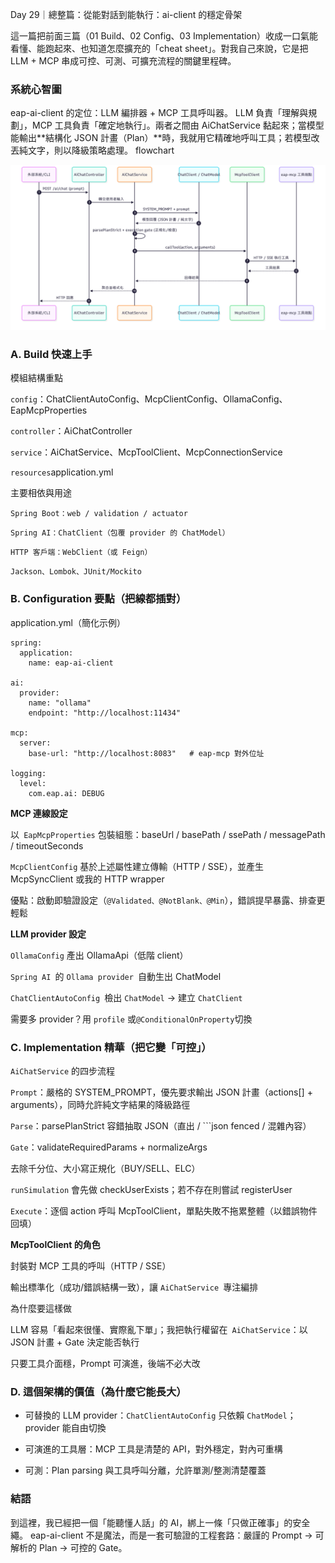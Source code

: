 Day 29｜總整篇：從能對話到能執行：ai-client 的穩定骨架

這一篇把前面三篇（01 Build、02 Config、03 Implementation）收成一口氣能看懂、能跑起來、也知道怎麼擴充的「cheat sheet」。對我自己來說，它是把 LLM + MCP 串成可控、可測、可擴充流程的關鍵里程碑。

### 系統心智圖

eap-ai-client 的定位：LLM 編排器 + MCP 工具呼叫器。
LLM 負責「理解與規劃」，MCP 工具負責「確定地執行」。兩者之間由 AiChatService 黏起來；當模型能輸出**結構化 JSON 計畫（Plan）**時，我就用它精確地呼叫工具；若模型改丟純文字，則以降級策略處理。
flowchart

<p align="center">
  <img src="flow-chart.png" alt="Flow chart of eap-ai-client" />
</p>


### A. Build 快速上手

模組結構重點

`config`：ChatClientAutoConfig、McpClientConfig、OllamaConfig、EapMcpProperties

`controller`：AiChatController

`service`：AiChatService、McpToolClient、McpConnectionService

`resources`application.yml

主要相依與用途

`Spring Boot：web / validation / actuator`

`Spring AI：ChatClient（包覆 provider 的 ChatModel）`

`HTTP 客戶端：WebClient（或 Feign）`

`Jackson、Lombok、JUnit/Mockito`



### B. Configuration 要點（把線都插對）

application.yml（簡化示例）
```
spring:
  application:
    name: eap-ai-client

ai:
  provider:
    name: "ollama"          
    endpoint: "http://localhost:11434"

mcp:
  server:
    base-url: "http://localhost:8083"   # eap-mcp 對外位址

logging:
  level:
    com.eap.ai: DEBUG
```

**MCP 連線設定**

以` EapMcpProperties` 包裝組態：baseUrl / basePath / ssePath / messagePath / timeoutSeconds

`McpClientConfig` 基於上述屬性建立傳輸（HTTP / SSE），並產生 McpSyncClient 或我的 HTTP wrapper

優點：啟動即驗證設定（`@Validated、@NotBlank、@Min`），錯誤提早暴露、排查更輕鬆

**LLM provider 設定**

`OllamaConfig` 產出 OllamaApi（低階 client）

`Spring AI `的 `Ollama provider `自動生出 ChatModel

`ChatClientAutoConfig `檢出 `ChatModel` → 建立 `ChatClient`

需要多 provider？用 `profile` 或` @ConditionalOnProperty `切換


### C. Implementation 精華（把它變「可控」）

`AiChatService` 的四步流程

`Prompt`：嚴格的 SYSTEM_PROMPT，優先要求輸出 JSON 計畫（actions[] + arguments），同時允許純文字結果的降級路徑

`Parse`：parsePlanStrict 容錯抽取 JSON（直出 / ```json fenced / 混雜內容）

`Gate`：validateRequiredParams + normalizeArgs

去除千分位、大小寫正規化（BUY/SELL、ELC）

`runSimulation` 會先做 checkUserExists；若不存在則嘗試 registerUser

`Execute`：逐個 action 呼叫 McpToolClient，單點失敗不拖累整體（以錯誤物件回填）

**McpToolClient 的角色**

封裝對 MCP 工具的呼叫（HTTP / SSE）

輸出標準化（成功/錯誤結構一致），讓 `AiChatService `專注編排

為什麼要這樣做

LLM 容易「看起來很懂、實際亂下單」；我把執行權留在` AiChatService`：以 JSON 計畫 + Gate 決定能否執行

只要工具介面穩，Prompt 可演進，後端不必大改

### D. 這個架構的價值（為什麼它能長大）

- 可替換的 LLM provider：`ChatClientAutoConfig` 只依賴 `ChatModel`；provider 能自由切換

- 可演進的工具層：MCP 工具是清楚的 API，對外穩定，對內可重構

- 可測：Plan parsing 與工具呼叫分離，允許單測/整測清楚覆蓋

### 結語

到這裡，我已經把一個「能聽懂人話」的 AI，綁上一條「只做正確事」的安全繩。
eap-ai-client 不是魔法，而是一套可驗證的工程套路：嚴謹的 Prompt → 可解析的 Plan → 可控的 Gate。
